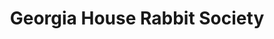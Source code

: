 ---
title: "Georgia House Rabbit Society"
url: /kennesaw/georgia-house-rabbit-society/
shop: pet
---
